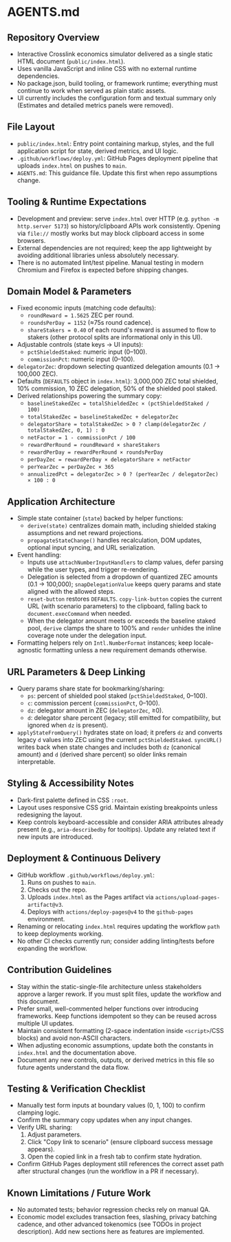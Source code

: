 # AGENTS.md

## Repository Overview
- Interactive Crosslink economics simulator delivered as a single static HTML document (`public/index.html`).
- Uses vanilla JavaScript and inline CSS with no external runtime dependencies.
- No package.json, build tooling, or framework runtime; everything must continue to work when served as plain static assets.
- UI currently includes the configuration form and textual summary only (Estimates and detailed metrics panels were removed).

## File Layout
- `public/index.html`: Entry point containing markup, styles, and the full application script for state, derived metrics, and UI logic.
- `.github/workflows/deploy.yml`: GitHub Pages deployment pipeline that uploads `index.html` on pushes to `main`.
- `AGENTS.md`: This guidance file. Update this first when repo assumptions change.

## Tooling & Runtime Expectations
- Development and preview: serve `index.html` over HTTP (e.g. `python -m http.server 5173`) so history/clipboard APIs work consistently. Opening via `file://` mostly works but may block clipboard access in some browsers.
- External dependencies are not required; keep the app lightweight by avoiding additional libraries unless absolutely necessary.
- There is no automated lint/test pipeline. Manual testing in modern Chromium and Firefox is expected before shipping changes.

## Domain Model & Parameters
- Fixed economic inputs (matching code defaults):
  - `roundReward = 1.5625` ZEC per round.
  - `roundsPerDay = 1152` (≈75s round cadence).
  - `shareStakers = 0.40` of each round's reward is assumed to flow to stakers (other protocol splits are informational only in this UI).
- Adjustable controls (state keys → UI inputs):
  - `pctShieldedStaked`: numeric input (0–100).
  - `commissionPct`: numeric input (0–100).
- `delegatorZec`: dropdown selecting quantized delegation amounts (0.1 → 100,000 ZEC).
- Defaults (`DEFAULTS` object in `index.html`): 3,000,000 ZEC total shielded, 10% commission, 10 ZEC delegation, 50% of the shielded pool staked.
- Derived relationships powering the summary copy:
  - `baselineStakedZec = totalShieldedZec × (pctShieldedStaked / 100)`
  - `totalStakedZec = baselineStakedZec + delegatorZec`
  - `delegatorShare = totalStakedZec > 0 ? clamp(delegatorZec / totalStakedZec, 0, 1) : 0`
  - `netFactor = 1 - commissionPct / 100`
  - `rewardPerRound = roundReward × shareStakers`
  - `rewardPerDay = rewardPerRound × roundsPerDay`
  - `perDayZec = rewardPerDay × delegatorShare × netFactor`
  - `perYearZec = perDayZec × 365`
  - `annualizedPct = delegatorZec > 0 ? (perYearZec / delegatorZec) × 100 : 0`

## Application Architecture
- Simple state container (`state`) backed by helper functions:
  - `derive(state)` centralizes domain math, including shielded staking assumptions and net reward projections.
  - `propagateStateChange()` handles recalculation, DOM updates, optional input syncing, and URL serialization.
- Event handling:
  - Inputs use `attachNumberInputHandlers` to clamp values, defer parsing while the user types, and trigger re-rendering.
  - Delegation is selected from a dropdown of quantized ZEC amounts (0.1 → 100,000); `snapDelegationValue` keeps query params and state aligned with the allowed steps.
  - `reset-button` restores `DEFAULTS`. `copy-link-button` copies the current URL (with scenario parameters) to the clipboard, falling back to `document.execCommand` when needed.
  - When the delegator amount meets or exceeds the baseline staked pool, `derive` clamps the share to 100% and `render` unhides the inline coverage note under the delegation input.
- Formatting helpers rely on `Intl.NumberFormat` instances; keep locale-agnostic formatting unless a new requirement demands otherwise.

## URL Parameters & Deep Linking
- Query params share state for bookmarking/sharing:
  - `ps`: percent of shielded pool staked (`pctShieldedStaked`, 0–100).
  - `c`: commission percent (`commissionPct`, 0–100).
  - `dz`: delegator amount in ZEC (`delegatorZec`, ≥0).
  - `d`: delegator share percent (legacy; still emitted for compatibility, but ignored when `dz` is present).
- `applyStateFromQuery()` hydrates state on load; it prefers `dz` and converts legacy `d` values into ZEC using the current `pctShieldedStaked`. `syncURL()` writes back when state changes and includes both `dz` (canonical amount) and `d` (derived share percent) so older links remain interpretable.

## Styling & Accessibility Notes
- Dark-first palette defined in CSS `:root`.
- Layout uses responsive CSS grid. Maintain existing breakpoints unless redesigning the layout.
- Keep controls keyboard-accessible and consider ARIA attributes already present (e.g., `aria-describedby` for tooltips). Update any related text if new inputs are introduced.

## Deployment & Continuous Delivery
- GitHub workflow `.github/workflows/deploy.yml`:
  1. Runs on pushes to `main`.
  2. Checks out the repo.
  3. Uploads `index.html` as the Pages artifact via `actions/upload-pages-artifact@v3`.
  4. Deploys with `actions/deploy-pages@v4` to the `github-pages` environment.
- Renaming or relocating `index.html` requires updating the workflow `path` to keep deployments working.
- No other CI checks currently run; consider adding linting/tests before expanding the workflow.

## Contribution Guidelines
- Stay within the static-single-file architecture unless stakeholders approve a larger rework. If you must split files, update the workflow and this document.
- Prefer small, well-commented helper functions over introducing frameworks. Keep functions idempotent so they can be reused across multiple UI updates.
- Maintain consistent formatting (2-space indentation inside `<script>`/CSS blocks) and avoid non-ASCII characters.
- When adjusting economic assumptions, update both the constants in `index.html` and the documentation above.
- Document any new controls, outputs, or derived metrics in this file so future agents understand the data flow.

## Testing & Verification Checklist
- Manually test form inputs at boundary values (0, 1, 100) to confirm clamping logic.
- Confirm the summary copy updates when any input changes.
- Verify URL sharing:
  1. Adjust parameters.
  2. Click "Copy link to scenario" (ensure clipboard success message appears).
  3. Open the copied link in a fresh tab to confirm state hydration.
- Confirm GitHub Pages deployment still references the correct asset path after structural changes (run the workflow in a PR if necessary).

## Known Limitations / Future Work
- No automated tests; behavior regression checks rely on manual QA.
- Economic model excludes transaction fees, slashing, privacy batching cadence, and other advanced tokenomics (see TODOs in project description). Add new sections here as features are implemented.
